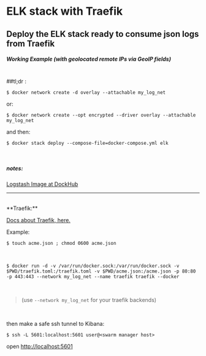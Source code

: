 # ELK stack with Traefik

## Deploy the ELK stack ready to consume json logs from Traefik 

##### Working Example (with geolocated remote IPs via GeoIP fields)

<br />
##tl;dr :

`$ docker network create -d overlay --attachable my_log_net`

or:

`$ docker network create --opt encrypted --driver overlay --attachable my_log_net`

and then:

`$ docker stack deploy --compose-file=docker-compose.yml elk`



<br />


##### notes:
[Logstash Image at DockHub](https://hub.docker.com/r/devopz/logstash-json-traefik/)

---
<br />
**Traefik:**

[Docs about Traefik, here.](https://docs.traefik.io)


Example: 

`$ touch acme.json ; chmod 0600 acme.json`

<br />

`$ docker run -d -v /var/run/docker.sock:/var/run/docker.sock -v $PWD/traefik.toml:/traefik.toml -v $PWD/acme.json:/acme.json -p 80:80 -p 443:443 --network my_log_net --name traefik traefik --docker`


<br />

> (use `--network my_log_net` for your traefik backends)

<br />

then make a safe ssh tunnel to Kibana:

`$ ssh -L 5601:localhost:5601 user@<swarm manager host>`

open [http://localhost:5601](http://localhost:5601)


